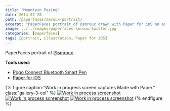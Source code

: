 ```yaml
---
title: "Mountain Posing"
date: 2014-07-20
path: /paperfaces/smroux-portrait/
excerpt: "PaperFaces portrait of @smroux drawn with Paper for iOS on an iPad."
image: ../../images/paperfaces-smroux-twitter.jpg
categories: [paperfaces]
tags: [portrait, illustration, Paper for iOS]
---
```


PaperFaces portrait of [@smroux](https://twitter.com/smroux).

**Tools used:**

- [Pogo Connect Bluetooth Smart Pen](https://www.amazon.com/gp/product/B009K448L4/ref=as_li_ss_tl?ie=UTF8&camp=1789&creative=390957&creativeASIN=B009K448L4&linkCode=as2&tag=mademist-20)
- [Paper for iOS](https://paper.bywetransfer.com/)

{% figure caption:"Work in progress screen captures Made with Paper." class:"gallery-3-col" %}
[![Work in process screenshot](../../images/paperfaces-smroux-process-1-600.jpg)](../../images/paperfaces-smroux-process-1-lg.jpg) [![Work in process screenshot](../../images/paperfaces-smroux-process-2-600.jpg)](../../images/paperfaces-smroux-process-2-lg.jpg) [![Work in process screenshot](../../images/paperfaces-smroux-process-3-600.jpg)](../../images/paperfaces-smroux-process-3-lg.jpg)
{% endfigure %}
